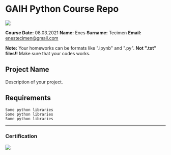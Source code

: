 # GAIH Python Course Repo
![](img/newlogo.png)

**Course Date:** 08.03.2021
**Name:** Enes
**Surname:** Tecimen
**Email:** enestecimen@gmail.com  

**Note:** Your homeworks can be formats like ".ipynb" and ".py". **Not ".txt" files!!** Make sure that your codes works.  

## Project Name
Description of your project.

## Requirements
```
Some python libraries
Some python libraries
Some python libraries
```
---

### Certification
![](img/TopLearnerCertificate.png)

